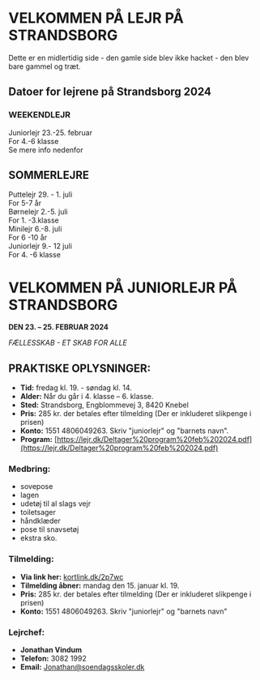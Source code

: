 # VELKOMMEN PÅ LEJR PÅ STRANDSBORG
Dette er en midlertidig side - den gamle side blev ikke hacket - den blev bare gammel og træt.

## Datoer for lejrene på Strandsborg 2024
### WEEKENDLEJR
Juniorlejr 23.-25. februar    
For 4.-6 klasse    
Se mere info nedenfor

## SOMMERLEJRE
Puttelejr 29. - 1. juli    
For 5-7 år    
Børnelejr 2.-5. juli    
For 1. -3.klasse    
Minilejr 6.-8. juli    
For 6 -10 år    
Juniorlejr 9.- 12 juli    
For 4. -6 klasse    

# VELKOMMEN PÅ JUNIORLEJR PÅ STRANDSBORG

**DEN 23. – 25. FEBRUAR 2024**

_FÆLLESSKAB - ET SKAB FOR ALLE_

## PRAKTISKE OPLYSNINGER:

- **Tid:** fredag kl. 19. - søndag kl. 14.
- **Alder:** Når du går i 4. klasse – 6. klasse.
- **Sted:** Strandsborg, Engblommevej 3, 8420 Knebel
- **Pris:** 285 kr. der betales efter tilmelding (Der er inkluderet slikpenge i prisen)
- **Konto:** 1551 4806049263. Skriv "juniorlejr" og "barnets navn".
- **Program:** [https://lejr.dk/Deltager%20program%20feb%202024.pdf](https://lejr.dk/Deltager%20program%20feb%202024.pdf)

### Medbring:

- sovepose
- lagen
- udetøj til al slags vejr
- toiletsager
- håndklæder
- pose til snavsetøj
- ekstra sko.

### Tilmelding:

- **Via link her:** [kortlink.dk/2p7wc](https://kortlink.dk/2p7wc)
- **Tilmelding åbner:** mandag den 15. januar kl. 19.
- **Pris:** 285 kr. der betales efter tilmelding (Der er inkluderet slikpenge i prisen)
- **Konto:** 1551 4806049263. Skriv "juniorlejr" og "barnets navn"

### Lejrchef:

- **Jonathan Vindum**
- **Telefon:** 3082 1992
- **Email:** [Jonathan@soendagsskoler.dk](mailto:Jonathan@soendagsskoler.dk)
